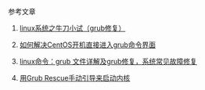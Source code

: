 参考文章

1. [linux系统之牛刀小试（grub修复）](http://essun.blog.51cto.com/721033/1368904)

2. [如何解决CentOS开机直接进入grub命令界面](http://zllcto.blog.51cto.com/10456101/1770809)

3. [linux命令：grub 文件详解及grub修复，系统常见故障修复](http://woyaoxuelinux.blog.51cto.com/5663865/1880342)

4. [用Grub Rescue手动引导来启动内核](http://harttle.com/2015/10/02/grub-rescue.html)